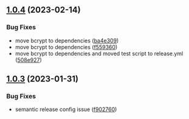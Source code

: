 ## [1.0.4](https://github.com/uzenith360/passwd-hash-utils/compare/v1.0.3...v1.0.4) (2023-02-14)


### Bug Fixes

* move bcrypt to dependencies ([ba4e309](https://github.com/uzenith360/passwd-hash-utils/commit/ba4e30900fbc9c5c1da79cb468e5c3518af513ed))
* move bcrypt to dependencies ([f559360](https://github.com/uzenith360/passwd-hash-utils/commit/f55936021dda5f79c861d3ecff9366f65022bd06))
* move bcrypt to dependencies and moved test script to release.yml ([508e927](https://github.com/uzenith360/passwd-hash-utils/commit/508e9271ed588f747eba61f66b6433f266538be2))

## [1.0.3](https://github.com/uzenith360/passwd-hash-utils/compare/v1.0.2...v1.0.3) (2023-01-31)


### Bug Fixes

* semantic release config issue ([f902760](https://github.com/uzenith360/passwd-hash-utils/commit/f90276040365f17e04e37221107779becc350bbf))
